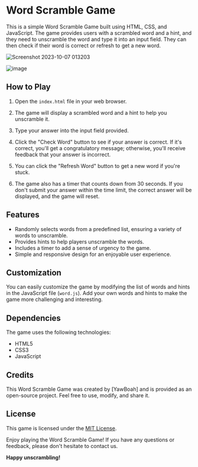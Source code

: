 # Word Scramble Game

This is a simple Word Scramble Game built using HTML, CSS, and JavaScript. The game provides users with a scrambled word and a hint, and they need to unscramble the word and type it into an input field. They can then check if their word is correct or refresh to get a new word.

![Screenshot 2023-10-07 013203](https://github.com/YawBoah/Word-Scramble-Game/assets/126890146/18273376-3016-400d-8714-32293fb8532e)


![image](https://github.com/YawBoah/Word-Scramble-Game/assets/126890146/1f2f43fb-2a12-473f-ab11-34b1ca830439)


## How to Play

1. Open the `index.html` file in your web browser.

2. The game will display a scrambled word and a hint to help you unscramble it.

3. Type your answer into the input field provided.

4. Click the "Check Word" button to see if your answer is correct. If it's correct, you'll get a congratulatory message; otherwise, you'll receive feedback that your answer is incorrect.

5. You can click the "Refresh Word" button to get a new word if you're stuck.

6. The game also has a timer that counts down from 30 seconds. If you don't submit your answer within the time limit, the correct answer will be displayed, and the game will reset.

## Features

- Randomly selects words from a predefined list, ensuring a variety of words to unscramble.
- Provides hints to help players unscramble the words.
- Includes a timer to add a sense of urgency to the game.
- Simple and responsive design for an enjoyable user experience.

## Customization

You can easily customize the game by modifying the list of words and hints in the JavaScript file (`word.js`). Add your own words and hints to make the game more challenging and interesting.

## Dependencies

The game uses the following technologies:

- HTML5
- CSS3
- JavaScript

## Credits

This Word Scramble Game was created by [YawBoah] and is provided as an open-source project. Feel free to use, modify, and share it.

## License

This game is licensed under the [MIT License](LICENSE).

Enjoy playing the Word Scramble Game! If you have any questions or feedback, please don't hesitate to contact us.

**Happy unscrambling!**
